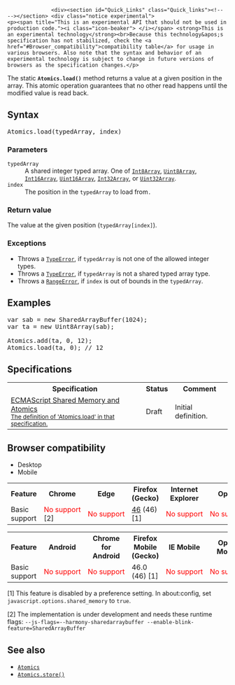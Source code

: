 
                
                  <div><section id="Quick_Links" class="Quick_links"><!-- --></section> <div class="notice experimental"> 
    <p><span title="This is an experimental API that should not be used in production code."><i class="icon-beaker"> </i></span> <strong>This is an experimental technology</strong><br>Because this technology&apos;s specification has not stabilized, check the <a href="#Browser_compatibility">compatibility table</a> for usage in various browsers. Also note that the syntax and behavior of an experimental technology is subject to change in future versions of browsers as the specification changes.</p> 
</div></div>

<p>The static <code><strong>Atomics</strong></code><strong><code>.load()</code></strong> method returns a value at a given position in the array. This atomic operation guarantees that no other read happens until the modified value is read back.</p>

<h2 id="Syntax">Syntax</h2>

<pre class="syntaxbox">Atomics.load(typedArray, index)
</pre>

<h3 id="Parameters">Parameters</h3>

<dl>
 <dt><code>typedArray</code></dt>
 <dd>A shared integer typed array. One of <a href="/en-US/docs/Web/JavaScript/Reference/Global_Objects/Int8Array" title="The Int8Array typed array represents an array of twos-complement 8-bit signed integers. The contents are initialized to 0. Once established, you can reference elements in the array using the object&apos;s methods, or using standard array index syntax (that is, using bracket notation)."><code>Int8Array</code></a>, <a href="/en-US/docs/Web/JavaScript/Reference/Global_Objects/Uint8Array" title="The Uint8Array typed array represents an array of 8-bit unsigned integers. The contents are initialized to 0. Once established, you can reference elements in the array using the object&apos;s methods, or using standard array index syntax (that is, using bracket notation)."><code>Uint8Array</code></a>, <a href="/en-US/docs/Web/JavaScript/Reference/Global_Objects/Int16Array" title="The Int16Array typed array represents an array of twos-complement 16-bit signed integers in the platform byte order. If control over byte order is needed, use DataView instead. The contents are initialized to 0. Once established, you can reference elements in the array using the object&apos;s methods, or using standard array index syntax (that is, using bracket notation)."><code>Int16Array</code></a>, <a href="/en-US/docs/Web/JavaScript/Reference/Global_Objects/Uint16Array" title="The Uint16Array typed array represents an array of 16-bit unsigned integers in the platform byte order. If control over byte order is needed, use DataView instead. The contents are initialized to 0. Once established, you can reference elements in the array using the object&apos;s methods, or using standard array index syntax (that is, using bracket notation)."><code>Uint16Array</code></a>, <a href="/en-US/docs/Web/JavaScript/Reference/Global_Objects/Int32Array" title="The Int32Array typed array represents an array of twos-complement 32-bit signed integers in the platform byte order. If control over byte order is needed, use DataView instead. The contents are initialized to 0. Once established, you can reference elements in the array using the object&apos;s methods, or using standard array index syntax (that is, using bracket notation)."><code>Int32Array</code></a>, or <a href="/en-US/docs/Web/JavaScript/Reference/Global_Objects/Uint32Array" title="The Uint32Array typed array represents an array of 32-bit unsigned integers in the platform byte order. If control over byte order is needed, use DataView instead. The contents are initialized to 0. Once established, you can reference elements in the array using the object&apos;s methods, or using standard array index syntax (that is, using bracket notation)."><code>Uint32Array</code></a>.</dd>
 <dt><code>index</code></dt>
 <dd>The position in the <code>typedArray</code> to load from<code>.</code></dd>
</dl>

<h3 id="Return_value">Return value</h3>

<p>The value at the given position (<code>typedArray[index]</code>).</p>

<h3 id="Exceptions">Exceptions</h3>

<ul>
 <li>Throws a <a href="/en-US/docs/Web/JavaScript/Reference/Global_Objects/TypeError" title="The TypeError object represents an error when a value is not of the expected type."><code>TypeError</code></a>, if <code>typedArray</code> is not one of the allowed integer types.</li>
 <li>Throws a <a href="/en-US/docs/Web/JavaScript/Reference/Global_Objects/TypeError" title="The TypeError object represents an error when a value is not of the expected type."><code>TypeError</code></a>, if <code>typedArray</code> is not a shared typed array type.</li>
 <li>Throws a <a href="/en-US/docs/Web/JavaScript/Reference/Global_Objects/RangeError" title="The RangeError object indicates an error when a value is not in the set or range of allowed values."><code>RangeError</code></a>, if <code>index</code> is out of bounds in the <code>typedArray</code>.</li>
</ul>

<h2 id="Examples">Examples</h2>

<pre class="brush: js">var sab = new SharedArrayBuffer(1024);
var ta = new Uint8Array(sab);

Atomics.add(ta, 0, 12);
Atomics.load(ta, 0); // 12</pre>

<h2 id="Specifications">Specifications</h2>

<table class="standard-table">
 <tbody>
  <tr>
   <th scope="col">Specification</th>
   <th scope="col">Status</th>
   <th scope="col">Comment</th>
  </tr>
  <tr>
   <td><a href="http://tc39.github.io/ecmascript_sharedmem/shmem.html#Atomics.load" class="external" lang="en" hreflang="en">ECMAScript Shared Memory and Atomics<br><small lang="en-US">The definition of &apos;Atomics.load&apos; in that specification.</small></a></td>
   <td><span class="spec-Draft">Draft</span></td>
   <td>Initial definition.</td>
  </tr>
 </tbody>
</table>

<h2 id="Browser_compatibility">Browser compatibility</h2>

<p></p><div class="htab"> 
    <a name="AutoCompatibilityTable" id="AutoCompatibilityTable"></a> 
    <ul> 
        <li class="selected"><a>Desktop</a></li> 
        <li><a>Mobile</a></li> 
    </ul> 
</div><p></p>

<div id="compat-desktop">
<table class="compat-table">
 <tbody>
  <tr>
   <th>Feature</th>
   <th>Chrome</th>
   <th>Edge</th>
   <th>Firefox (Gecko)</th>
   <th>Internet Explorer</th>
   <th>Opera</th>
   <th>Safari</th>
  </tr>
  <tr>
   <td>Basic support</td>
   <td><span style="color: #f00;">No&#xA0;support</span> [2]</td>
   <td><span style="color: #f00;">No&#xA0;support</span></td>
   <td><a href="/en-US/Firefox/Releases/46" title="Released on 2016-04-19.">46</a> (46) [1]</td>
   <td><span style="color: #f00;">No&#xA0;support</span></td>
   <td><span style="color: #f00;">No&#xA0;support</span></td>
   <td><span style="color: #f00;">No&#xA0;support</span></td>
  </tr>
 </tbody>
</table>
</div>

<div id="compat-mobile">
<table class="compat-table">
 <tbody>
  <tr>
   <th>Feature</th>
   <th>Android</th>
   <th>Chrome for Android</th>
   <th>Firefox Mobile (Gecko)</th>
   <th>IE Mobile</th>
   <th>Opera Mobile</th>
   <th>Safari Mobile</th>
  </tr>
  <tr>
   <td>Basic support</td>
   <td><span style="color: #f00;">No&#xA0;support</span></td>
   <td><span style="color: #f00;">No&#xA0;support</span></td>
   <td>46.0 (46) [1]</td>
   <td><span style="color: #f00;">No&#xA0;support</span></td>
   <td><span style="color: #f00;">No&#xA0;support</span></td>
   <td><span style="color: #f00;">No&#xA0;support</span></td>
  </tr>
 </tbody>
</table>
</div>

<p>[1] This feature is disabled by a preference setting. In about:config, set <code>javascript.options.shared_memory</code> to <code>true</code>.&#xA0;</p>

<p>[2] The implementation is under development and needs these runtime flags: <code>--js-flags=--harmony-sharedarraybuffer --enable-blink-feature=SharedArrayBuffer</code></p>

<h2 id="See_also">See also</h2>

<ul>
 <li><a href="/en-US/docs/Web/JavaScript/Reference/Global_Objects/Atomics" title="The Atomics object provides atomic operations as static methods. They are used with SharedArrayBuffer objects."><code>Atomics</code></a></li>
 <li><a href="/en-US/docs/Web/JavaScript/Reference/Global_Objects/Atomics/store" title="The static Atomics.store() method stores a given value at the given position in the array and returns that value. This atomic operation guarantees that no other write happens until the modified value is written back."><code>Atomics.store()</code></a></li>
</ul>
                
              